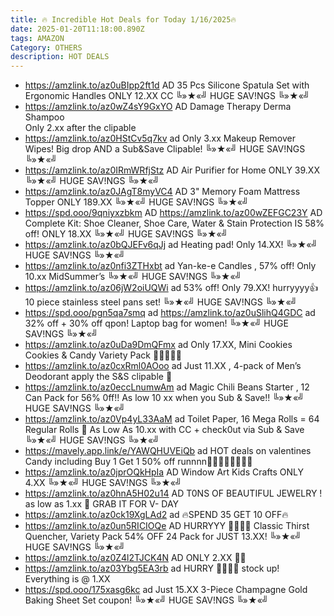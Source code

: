 ```yaml
---
title: 🔥 Incredible Hot Deals for Today 1/16/2025🔥
date: 2025-01-20T11:18:00.890Z
tags: AMAZON
Category: OTHERS
description: HOT DEALS
---
```

* https://amzlink.to/az0uBIpp2ft1d   AD
  35 Pcs Silicone Spatula Set with Ergonomic Handles ONLY 12.XX
  CC
  ╚»★«╝ HUGE SAV!NGS ╚»★«╝   
* https://amzlink.to/az0wZ4sY9GxYO   AD
  Damage Therapy Derma Shampoo\
  Only 2.xx after the clipable 
* https://amzlink.to/az0HStCv5q7kv   ad
  Only 3.xx 
  Makeup Remover Wipes! Big drop AND a Sub&Save Clipable! 
  ╚»★«╝ HUGE SAV!NGS ╚»★«╝   
* https://amzlink.to/az0IRmWRfjStz   AD
  Air Purifier for Home  ONLY 39.XX
  ╚»★«╝ HUGE SAV!NGS ╚»★«╝   
* https://amzlink.to/az0JAgT8myVC4   AD
  3" Memory Foam Mattress Topper  ONLY 189.XX
  ╚»★«╝ HUGE SAV!NGS ╚»★«╝   
* https://spd.ooo/9qniyxzbkm   AD
  https://amzlink.to/az00wZEFGC23Y  AD
  Complete Kit: Shoe Cleaner, Shoe Care, Water & Stain Protection IS 58% off! ONLY 18.XX
  ╚»★«╝ HUGE SAV!NGS ╚»★«╝   
* https://amzlink.to/az0bQJEFv6qJj   ad
  Heating pad! Only 14.XX!
  ╚»★«╝ HUGE SAV!NGS ╚»★«╝   
* https://amzlink.to/az0nfi3ZTHxbt  ad
  Yan-ke-e Candles , 57% off! Only 10.xx
  MidSummer’s 
  ╚»★«╝ HUGE SAV!NGS ╚»★«╝   
* https://amzlink.to/az06jW2oiUQWi   ad
  53% off! Only 79.XX! hurryyyy👍
  10 piece stainless steel pans set! 
  ╚»★«╝ HUGE SAV!NGS ╚»★«╝   
* https://spd.ooo/pgn5qa7smq   ad
  https://amzlink.to/az0uSlihQ4GDC   ad
  32% off + 30% off qpon! 
  Laptop bag for women! 
  ╚»★«╝ HUGE SAV!NGS ╚»★«╝   
* https://amzlink.to/az0uDa9DmQFmx   ad
  Only 17.XX, Mini Cookies Cookies & Candy Variety Pack 🏃‍♀️🏃‍♂️🔥
* https://amzlink.to/az0cxRml0AOoo   ad
  Just 11.XX , 4-pack of Men’s Deodorant apply the S&S clipable  🚨
* https://amzlink.to/az0eccLnumwAm   ad
  Magic Chili Beans Starter , 12 Can Pack for 56% 0ff!! As low 10 xx when you Sub & Save!!
  ╚»★«╝ HUGE SAV!NGS ╚»★«╝   
* https://amzlink.to/az0Vp4yL33AaM   ad
  Toilet Paper, 16 Mega Rolls = 64 Regular Rolls 🧻
  As Low As 10.xx with CC + check0ut via Sub & Save
  ╚»★«╝ HUGE SAV!NGS ╚»★«╝   
* https://mavely.app.link/e/YAWQHUVEiQb   ad
  HOT deals on valentines Candy including Buy 1 Get 1 50% off runnnn🏃‍♀️🏃‍♂️🏃‍♀️🏃‍♂️
* https://amzlink.to/az0jprOQkHpIa  AD
  Window Art Kids Crafts  ONLY 4.XX
  ╚»★«╝ HUGE SAV!NGS ╚»★«╝   
* https://amzlink.to/az0hnA5H02u14  AD
  T0NS OF BEAUTIFUL JEWELRY ! as low as 1.xx 🤩
  GRAB IT FOR V- DAY
* https://amzlink.to/az0ck19XgLAd2  ad
  🔥SPEND 35 GET 10 OFF🔥
* https://amzlink.to/az0un5RICIOQe    AD
  HURRYYY 🏃‍♀️🏃‍♀️ Classic Thirst Quencher, Variety Pack
  54% OFF 24 Pack for JUST 13.XX! 
  ╚»★«╝ HUGE SAV!NGS ╚»★«╝   
* https://amzlink.to/az0Z4l2TJCK4N    AD
  ONLY 2.XX 🏃‍♂️
* https://amzlink.to/az03Ybg5EA3rb   ad
  HURRY 🏃‍♀️🏃‍♀️ stock up!
  Everything is @ 1.XX
* https://spd.ooo/175xasg6kc   ad
  Just 15.XX 
  3-Piece Champagne Gold Baking Sheet Set 
  coupon! 
  ╚»★«╝ HUGE SAV!NGS ╚»★«╝